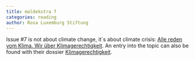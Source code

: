 ```yaml
---
title: maldekstra 7
categories: reading
author: Rosa Luxemburg Stiftung
---
```

Issue #7 is not about climate change, it´s about climate crisis: [Alle reden vom Klima. Wir über Klimagerechtigkeit](https://www.rosalux.de/publikation/id/41869/alle-reden-vom-klima-wir-reden-ueber-klimagerechtigkeit). An entry into the topic can also be found with their dossier [Klimagerechtigkeit](https://www.rosalux.de/dossiers/klimagerechtigkeit).